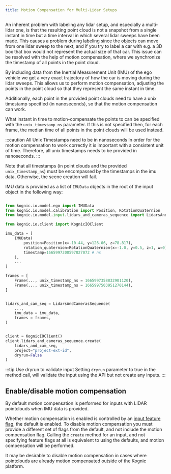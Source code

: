 ```yaml
---
title: Motion Compensation for Multi-Lidar Setups
---
```

An inherent problem with labeling any lidar setup, and especially a multi-lidar one,
is that the resulting point
cloud is not a snapshot from a single instant in time but a time interval
in which several lidar sweeps have been made. This causes a problem during labeling since
the objects can move from one lidar sweep to the next, and if you try to label a car with
e.g. a 3D box that box would not represent the actual size of that car. This issue can be
resolved with the help of motion compensation, where we synchronize the timestamp of all
points in the point cloud.

By including data from the Inertial Measurement Unit (IMU) of the ego vehicle we get a very
exact trajectory of how the car is moving during the lidar sweeps. This allows us to perform
motion compensation, adjusting the points in the point cloud so that they represent the same
instant in time.

Additionally, each point in the provided point clouds need to have a unix timestamp specified
(in nanoseconds), so that the motion compensation can work. 

What instant in time to motion-compensate the points to can be specified
with the `unix_timestamp_ns` parameter. If this is not specified then, for each 
frame, the median time of all points in the point clouds will be used instead.


:::caution All Unix Timestamps need to be in nanoseconds
In order for the motion compensation to work correctly it is important with a consistent
unit of time. Therefore, all unix timestamps needs to be provided in nanoseconds.
:::

Note that all timestamps (in point clouds and the provided `unix_timestamp_ns`) must be encompassed by
the timestamps in the imu data. Otherwise, the scene creation will fail.

IMU data is provided as a list of `IMUData` objects in the root of the input object in the following way:

```python

from kognic.io.model.ego import IMUData
from kognic.io.model.calibration import Position, RotationQuaternion
from kognic.io.model.input.lidars_and_cameras_sequence import LidarsAndCamerasSequence, Frame

from kognic.io.client import KognicIOClient

imu_data = [
    IMUData(
        position=Position(x=-10.44, y=126.06, z=78.817),
        rotation_quaternion=RotationQuaternion(x=-1.0, y=0.5, z=1, w=0),
        timestamp=1665997200597027072 # ns
    ),
    ...
]

frames = [
    Frame(..., unix_timestamp_ns = 1665997358832901120),
    Frame(..., unix_timestamp_ns = 1665997503951270144),
]


lidars_and_cam_seq = LidarsAndCamerasSequence(
    ...,
    imu_data = imu_data, 
    frames = frames,
)


client = KognicIOClient()
client.lidars_and_cameras_sequence.create(
    lidars_and_cam_seq,
    project="project-ext-id",
    dryrun=False
)
```

:::tip Use dryrun to validate input
Setting `dryrun` parameter to true in the method call, will validate the input using the API but not create any inputs.
:::

## Enable/disable motion compensation

By default motion compensation is performed for inputs with LIDAR pointclouds when IMU data is provided.

Whether motion compensation is enabled is controlled by an [input feature flag](../feature_flags), the default is enabled. To disable motion compensation you must provide a different set of flags from the default, and not include the motion compensation flag. Calling the `create` method for an input, and not specifying feature flags at all is equivalent to using the defaults, and motion compensation will be performed.

It may be desirable to disable motion compensation in cases where pointclouds are already motion compensated outside of the Kognic platform.
